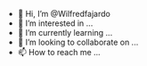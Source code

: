- 👋 Hi, I’m @Wilfredfajardo
- 👀 I’m interested in ...
- 🌱 I’m currently learning ...
- 💞️ I’m looking to collaborate on ...
- 📫 How to reach me ...

<!---
Wilfredfajardo/Wilfredfajardo is a ✨ special ✨ repository because its `README.md` (this file) appears on your GitHub profile.
You can click the Preview link to take a look at your changes.
--->
